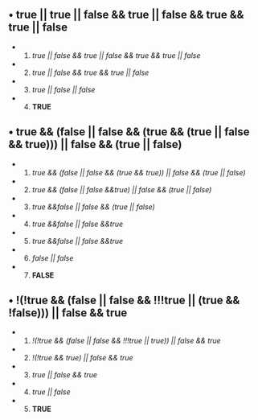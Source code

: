
## •	true || true || false && true || false && true && true || false

* 1.	_true || false && true || false && true && true || false_
* 2.	_true || false && true && true || false_
* 3.	_true || false || false_
* 4.	**TRUE**


## •	true && (false || false && (true && (true || false && true))) || false && (true || false)

* 1.	_true && (false || false && (true && true)) || false && (true || false)_
* 2.	_true && (false || false &&true) || false && (true || false)_
* 3.	_true &&false || false && (true || false)_
* 4.	_true &&false || false &&true_
* 5.	_true &&false || false &&true_
* 6.	_false || false_
* 7.	**FALSE**




## •	!(!true && (false || false && !!!true || (true && !false))) || false && true

* 1.	_!(!true && (false || false && !!!true || true)) || false && true_
* 2.	_!(!true && true) || false && true_
* 3.	_true || false && true_
* 4.	_true || false_
* 5.	**TRUE**

